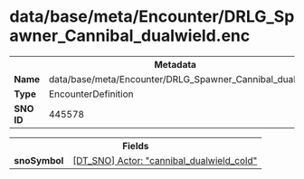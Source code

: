 <h1>data/base/meta/Encounter/DRLG_Spawner_Cannibal_dualwield.enc</h1><table><tr><th colspan="100%">Metadata</th></tr><tr><td><b>Name</b></td><td>data/base/meta/Encounter/DRLG_Spawner_Cannibal_dualwield.enc</td></tr><tr><td><b>Type</b></td><td>EncounterDefinition</td></tr><tr><td><b>SNO ID</b></td><td>445578</td></tr></table>

<table><tr><th colspan="100%">Fields</th></tr><tr><td><b>snoSymbol</b></td><td><a href="..\Actor\cannibal_dualwield_cold.acr">[DT_SNO] Actor: "cannibal_dualwield_cold"</a></td></tr></table>

